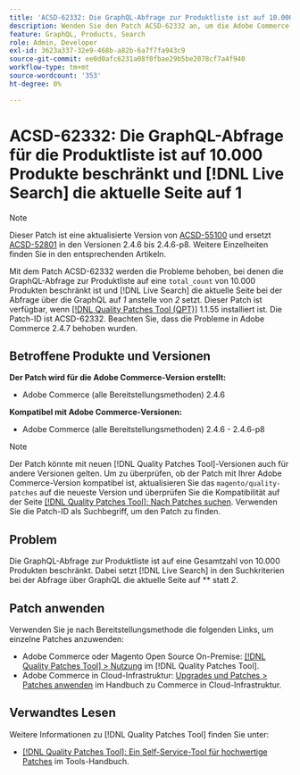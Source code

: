 ```yaml
---
title: 'ACSD-62332: Die GraphQL-Abfrage zur Produktliste ist auf 10.000 Produkte beschränkt und  [!DNL Live Search]  die aktuelle Seite auf 1'
description: Wenden Sie den Patch ACSD-62332 an, um die Adobe Commerce-Probleme zu beheben, bei denen die GraphQL-Abfrage zur Produktliste auf eine Gesamtzahl von 10.000 Produkten beschränkt ist und  [!DNL Live Search] die aktuelle Seite bei der Abfrage über GraphQL auf *1* statt auf Seite *2* setzt.
feature: GraphQL, Products, Search
role: Admin, Developer
exl-id: 3623a337-32e9-468b-a82b-6a7f7fa943c9
source-git-commit: ee0d0afc6231a08f0fbae29b5be2078cf7a4f940
workflow-type: tm+mt
source-wordcount: '353'
ht-degree: 0%

---
```


# ACSD-62332: Die GraphQL-Abfrage für die Produktliste ist auf 10.000 Produkte beschränkt und [!DNL Live Search] die aktuelle Seite auf 1

>[!NOTE]
>
>Dieser Patch ist eine aktualisierte Version von [ACSD-55100](/help/tools/quality-patches-tool/patches-available-in-qpt/v1-1-46/acsd-55100-graphql-does-not-return-products-beyond-10k-in-the-search-results.md) und ersetzt [ACSD-52801](/help/tools/quality-patches-tool/patches-available-in-qpt/v1-1-40/acsd-52801-graphql-product-filter-query-not-showing-partial-match-results.md) in den Versionen 2.4.6 bis 2.4.6-p8. Weitere Einzelheiten finden Sie in den entsprechenden Artikeln.

Mit dem Patch ACSD-62332 werden die Probleme behoben, bei denen die GraphQL-Abfrage zur Produktliste auf eine `total_count` von 10.000 Produkten beschränkt ist und [!DNL Live Search] die aktuelle Seite bei der Abfrage über die GraphQL auf *1* anstelle von *2* setzt. Dieser Patch ist verfügbar, wenn [[!DNL Quality Patches Tool (QPT)]](/help/tools/quality-patches-tool/quality-patches-tool-to-self-serve-quality-patches.md) 1.1.55 installiert ist. Die Patch-ID ist ACSD-62332. Beachten Sie, dass die Probleme in Adobe Commerce 2.4.7 behoben wurden.

## Betroffene Produkte und Versionen

**Der Patch wird für die Adobe Commerce-Version erstellt:**

* Adobe Commerce (alle Bereitstellungsmethoden) 2.4.6

**Kompatibel mit Adobe Commerce-Versionen:**

* Adobe Commerce (alle Bereitstellungsmethoden) 2.4.6 - 2.4.6-p8

>[!NOTE]
>
>Der Patch könnte mit neuen [!DNL Quality Patches Tool]-Versionen auch für andere Versionen gelten. Um zu überprüfen, ob der Patch mit Ihrer Adobe Commerce-Version kompatibel ist, aktualisieren Sie das `magento/quality-patches` auf die neueste Version und überprüfen Sie die Kompatibilität auf der Seite [[!DNL Quality Patches Tool]: Nach Patches suchen](https://experienceleague.adobe.com/tools/commerce-quality-patches/index.html?lang=de). Verwenden Sie die Patch-ID als Suchbegriff, um den Patch zu finden.

## Problem

Die GraphQL-Abfrage zur Produktliste ist auf eine Gesamtzahl von 10.000 Produkten beschränkt. Dabei setzt [!DNL Live Search] in den Suchkriterien bei der Abfrage über GraphQL die aktuelle Seite auf ** statt *2*.

## Patch anwenden

Verwenden Sie je nach Bereitstellungsmethode die folgenden Links, um einzelne Patches anzuwenden:

* Adobe Commerce oder Magento Open Source On-Premise: [[!DNL Quality Patches Tool] > Nutzung](/help/tools/quality-patches-tool/usage.md) im [!DNL Quality Patches Tool].
* Adobe Commerce in Cloud-Infrastruktur: [Upgrades und Patches > Patches anwenden](https://experienceleague.adobe.com/docs/commerce-cloud-service/user-guide/develop/upgrade/apply-patches.html?lang=de) im Handbuch zu Commerce in Cloud-Infrastruktur.


## Verwandtes Lesen

Weitere Informationen zu [!DNL Quality Patches Tool] finden Sie unter:

* [[!DNL Quality Patches Tool]: Ein Self-Service-Tool für hochwertige Patches](/help/tools/quality-patches-tool/quality-patches-tool-to-self-serve-quality-patches.md) im Tools-Handbuch.
